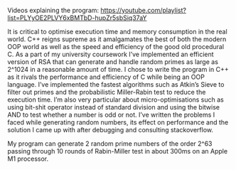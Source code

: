 Videos explaining the program:
https://youtube.com/playlist?list=PLYyOE2PLVY6xBMTbD-hupZr5sbSiq37aY

It is critical to optimise execution time and memory consumption in the real world. C++ reigns supreme as it amalgamates the best of both the modern OOP world as well as the speed and efficiency of the good old procedural C. As a part of my university coursework I’ve implemented an efficient version of RSA that can generate and handle random primes as large as 2^1024 in a reasonable amount of time. I chose to write the program in C++ as it rivals the performance and efficiency of C while being an OOP language. I’ve implemented the fastest algorithms such as Atkin’s Sieve to filter out primes and the probabilistic Miller-Rabin test to reduce the execution time. I’m also very particular about micro-optimisations such as using bit-shit operator instead of standard division and using the bitwise AND to test whether a number is odd or not. I’ve written the problems I faced while generating random numbers, its effect on performance and the solution I came up with after debugging and consulting stackoverflow. 

My program can generate 2 random prime numbers of the order 2^63 passing through 10 rounds of Rabin-Miller test in about 300ms on an Apple M1 processor.